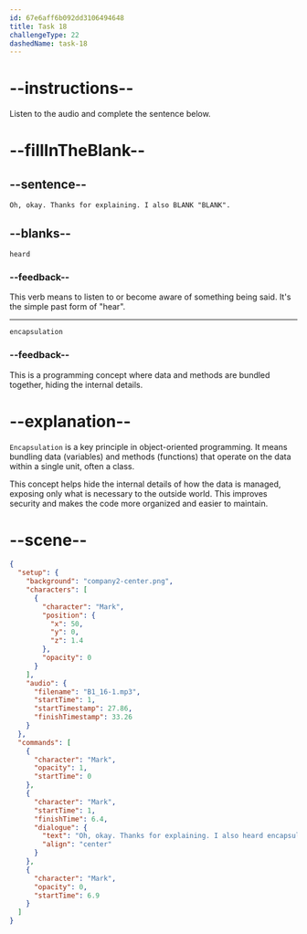 ```yaml
---
id: 67e6aff6b092dd3106494648
title: Task 18
challengeType: 22
dashedName: task-18
---
```


<!-- (Audio) Mark: Oh, okay. Thanks for explaining. I also heard "encapsulation". -->

# --instructions--

Listen to the audio and complete the sentence below.

# --fillInTheBlank--

## --sentence--

`Oh, okay. Thanks for explaining. I also BLANK "BLANK".`

## --blanks--

`heard`

### --feedback--

This verb means to listen to or become aware of something being said. It's the simple past form of "hear".

---

`encapsulation`

### --feedback--

This is a programming concept where data and methods are bundled together, hiding the internal details.

# --explanation--

`Encapsulation` is a key principle in object-oriented programming. It means bundling data (variables) and methods (functions) that operate on the data within a single unit, often a class.

This concept helps hide the internal details of how the data is managed, exposing only what is necessary to the outside world. This improves security and makes the code more organized and easier to maintain.

# --scene--

```json
{
  "setup": {
    "background": "company2-center.png",
    "characters": [
      {
        "character": "Mark",
        "position": {
          "x": 50,
          "y": 0,
          "z": 1.4
        },
        "opacity": 0
      }
    ],
    "audio": {
      "filename": "B1_16-1.mp3",
      "startTime": 1,
      "startTimestamp": 27.86,
      "finishTimestamp": 33.26
    }
  },
  "commands": [
    {
      "character": "Mark",
      "opacity": 1,
      "startTime": 0
    },
    {
      "character": "Mark",
      "startTime": 1,
      "finishTime": 6.4,
      "dialogue": {
        "text": "Oh, okay. Thanks for explaining. I also heard encapsulation.",
        "align": "center"
      }
    },
    {
      "character": "Mark",
      "opacity": 0,
      "startTime": 6.9
    }
  ]
}
```
